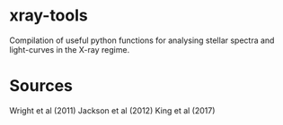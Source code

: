 # xray-tools

Compilation of useful python functions for analysing stellar spectra and light-curves in the X-ray regime.

# Sources
Wright et al (2011)
Jackson et al (2012)
King et al (2017)

